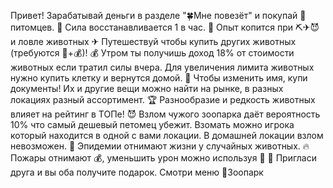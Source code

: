 Привет!
Зарабатывай деньги в разделе "🍀Мне повезёт" и покупай 🐇 питомцев.
💪 Сила восстанавливается 1 в час.
🌟 Опыт копится при ⛏️✈😈 и ловле животных
✈ Путешествуй чтобы купить других животных (требуются 💪+💰)!
💰 Утром ты получишь доход 18% от стоимости животных если тратил силы вчера.
Для увеличения лимита животных нужно купить клетку и вернутся домой.
📔 Чтобы изменить имя, купи документы! Их и другие вещи можно найти на рынке, в разных локациях разный ассортимент.
🏆 Разнообразие и редкость животных влияет на рейтинг в ТОПе!
😈 Взлом чужого зоопарка даёт вероятность 10% что самый дешевый петомец убежит. Взомать можно игрока который находится в одной с вами локации. В домашней локации взлом невозможен.
🦠 Эпидемии отнимают жизни у случайных животных. 🔥 Пожары отнимают 💰, уменьшить урон можно используя 🧯
🎁 Пригласи друга и вы оба получите подарок. Смотри меню 🐇Зоопарк

